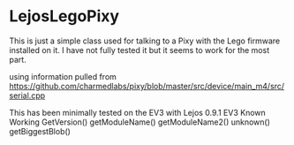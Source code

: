 # LejosLegoPixy
This is just a simple class used for talking to a Pixy with the Lego firmware installed on it.  I have not fully tested it but it seems to work for the most part.

using information pulled from 
https://github.com/charmedlabs/pixy/blob/master/src/device/main_m4/src/serial.cpp

This has been minimally tested on the EV3 with Lejos 0.9.1 EV3
Known Working
GetVersion()
getModuleName()
getModuleName2()
unknown()
getBiggestBlob()
